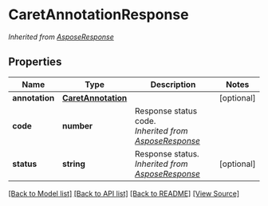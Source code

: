 # CaretAnnotationResponse


*Inherited from [AsposeResponse](AsposeResponse.md)*
## Properties
Name | Type | Description | Notes
------------ | ------------- | ------------- | -------------
**annotation** | [**CaretAnnotation**](CaretAnnotation.md) |  | [optional]
**code** | **number** | Response status code.<br />*Inherited from [AsposeResponse](AsposeResponse.md)* | 
**status** | **string** | Response status.<br />*Inherited from [AsposeResponse](AsposeResponse.md)* | [optional]

[[Back to Model list]](../README.md#documentation-for-models) [[Back to API list]](../README.md#documentation-for-api-endpoints) [[Back to README]](../README.md) [[View Source]](../src/models/caretAnnotationResponse.ts)

